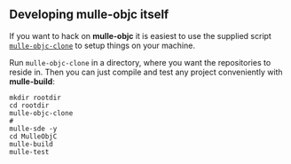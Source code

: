 [comment]: <> (DO NOT EDIT THIS FILE. EDIT THE TEMPLATE "templates/CLONE.md.scion")


## Developing mulle-objc itself

If you want to hack on **mulle-objc** it is easiest to use the supplied
script [`mulle-objc-clone`](mulle-objc-clone) to setup things on
your machine.

Run `mulle-objc-clone` in a directory, where you want the repositories
to reside in. Then you can just compile and test any project conveniently
with **mulle-build**:

```
mkdir rootdir
cd rootdir
mulle-objc-clone
#
mulle-sde -y
cd MulleObjC
mulle-build
mulle-test
```